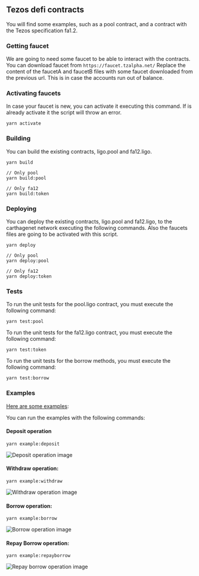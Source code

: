 ## Tezos defi contracts
You will find some examples, such as a pool contract, and a contract with the Tezos specification fa1.2.

### Getting faucet
We are going to need some faucet to be able to interact with the contracts. You can download faucet from `https://faucet.tzalpha.net/` 
Replace the content of the faucetA and faucetB files with some faucet downloaded from the previous url.
This is in case the accounts run out of balance.

### Activating faucets
In case your faucet is new, you can activate it executing this command. If is already activate it the script will throw an error.
```
yarn activate
```

### Building
You can build the existing contracts, ligo.pool and fa12.ligo.

```shell
yarn build

// Only pool
yarn build:pool

// Only fa12
yarn build:token
```

### Deploying
You can deploy the existing contracts, ligo.pool and fa12.ligo, to the carthagenet network executing the following commands. Also the faucets files are going to be activated with this script.
```shell
yarn deploy

// Only pool
yarn deploy:pool

// Only fa12
yarn deploy:token
```

### Tests
To run the unit tests for the pool.ligo contract, you must execute the following command:
```
yarn test:pool
```

To run the unit tests for the fa12.ligo contract, you must execute the following command:
```
yarn test:token
```


To run the unit tests for the borrow methods, you must execute the following command:
```
yarn test:borrow
```

### Examples
[Here are some examples](https://github.com/protofire/tezos-defi-dapp/blob/master/defi-contracts/examples/):

You can run the examples with the following commands:

#### Deposit operation 

```
yarn example:deposit
```

![Deposit operation image][deposit]

[deposit]: https://github.com/protofire/tezos-defi-dapp/blob/master/defi-contracts/examples/images/deposit.png "Deposit operation"

#### Withdraw operation: 

```
yarn example:withdraw
```

![Withdraw operation image][withdraw]

[withdraw]: https://github.com/protofire/tezos-defi-dapp/blob/master/defi-contracts/examples/images/withdraw.png "Withdraw operation"


#### Borrow operation: 

```
yarn example:borrow
```

![Borrow operation image][borrow]

[borrow]: https://github.com/protofire/tezos-defi-dapp/blob/master/defi-contracts/examples/images/borrow.png "Borrow operation"



#### Repay Borrow operation: 

```
yarn example:repayborrow
```

![Repay borrow operation image][repayborrow]

[repayborrow]: https://github.com/protofire/tezos-defi-dapp/blob/master/defi-contracts/examples/images/repayBorrow.png "Repay borrow operation"

